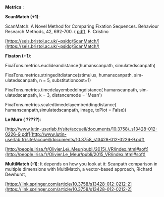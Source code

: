 **Metrics** :



**ScanMatch (+1)**: 

ScanMatch: A Novel Method for Comparing Fixation Sequences. Behaviour Research Methods, 42, 692-700. ( [pdf](https://seis.bristol.ac.uk/~psidg/ScanMatch/CMTG2010.pdf)), F. Cristino

[https://seis.bristol.ac.uk/~psidg/ScanMatch/](https://seis.bristol.ac.uk/~psidg/ScanMatch/)





**Fixaton (+1)**:

FixaTons.metrics.euclideandistance(humanscanpath, simulatedscanpath)

FixaTons.metrics.stringeditdistance(stimulus, humanscanpath, sim-ulatedscanpath, n = 5, substitutioncost=1)

FixaTons.metrics.timedelayembeddingdistance( humanscanpath, sim-ulatedscanpath, k = 3, distancemode = &#39;Mean&#39;)

FixaTons.metrics.scaledtimedelayembeddingdistance( humanscanpath,simulatedscanpath, image, toPlot = False))



**Le Mure ( ?????)**:

[http://www.lutin-userlab.fr/site/accueil/documents/10.3758\_s13428-012-0226-9.pdf](http://www.lutin-userlab.fr/site/accueil/documents/10.3758_s13428-012-0226-9.pdf)

[http://people.irisa.fr/Olivier.Le\_Meur/publi/2015\_VR/index.html#soft](http://people.irisa.fr/Olivier.Le_Meur/publi/2015_VR/index.html#soft)



**MultiMatch (-1)**:
It depends on how you look at it: Scanpath comparison in multiple dimensions with MultiMatch, a vector-based approach,  Richard Dewhurst,

[https://link.springer.com/article/10.3758/s13428-012-0212-2](https://link.springer.com/article/10.3758/s13428-012-0212-2)